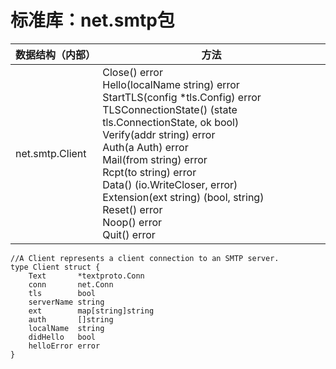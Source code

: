 # 标准库：net.smtp包

| 数据结构（内部） | 方法 |
| --- | --- |
| net.smtp.Client | Close() error <br> Hello(localName string) error <br> StartTLS(config *tls.Config) error <br> TLSConnectionState() (state tls.ConnectionState, ok bool) <br> Verify(addr string) error <br> Auth(a Auth) error <br> Mail(from string) error <br> Rcpt(to string) error <br> Data() (io.WriteCloser, error) <br> Extension(ext string) (bool, string) <br> Reset() error <br> Noop() error <br> Quit() error |


```gotemplate
//A Client represents a client connection to an SMTP server.
type Client struct {
    Text       *textproto.Conn
    conn       net.Conn
    tls        bool
    serverName string
    ext        map[string]string
    auth       []string
    localName  string
    didHello   bool
    helloError error
}
```

